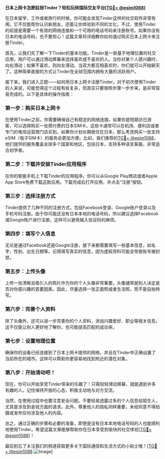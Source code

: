 **日本上网卡怎麽註冊Tinder？轻松玩转国际交友平台[[TG💪+ @esim1088](https://t.me/s/esim1088)]**

在日本留学、工作或者旅行的时候，你可能会发现Tinder这样的社交软件非常有用。它不仅能帮你认识新朋友，还能让你体验到不同的文化。不过，使用Tinder的前提是需要一个有效的网络连接和一个可用的电话号码来注册账号。如果你没有日本的电话号码，也不要担心！这篇文章将详细教你如何通过购买日本上网卡来注册Tinder。

首先，让我们先了解一下Tinder的基本功能。Tinder是一款基于地理位置的社交应用，用户可以通过滑动屏幕来选择喜欢或不喜欢的人。当你对某个人感兴趣时，向右滑动；如果不喜欢，则向左滑动。当双方都互相喜欢时，你们就可以开始聊天了。这种简单直接的方式让Tinder在全球范围内拥有大量的活跃用户。

接下来，我们进入正题——如何用日本上网卡注册Tinder。对于初次使用Tinder的人来说，可能觉得这个过程有些复杂，但其实只要按照步骤一步步来，是非常容易完成的。以下是具体的操作指南：

### 第一步：购买日本上网卡

在使用Tinder之前，你需要确保自己有稳定的网络连接。如果你是短期访日游客，可以选择购买一张预付费的日本SIM卡。这些卡通常可以在机场、便利店或者专门的电信运营商门店买到。如果你计划长期居住在日本，那么考虑购买一张支持eSIM（电子SIM卡）的服务会更加方便。比如，我们推荐的[TG💪+ @esim1088](https://t.me/s/esim1088)，他们提供的服务覆盖全球多个国家和地区，包括日本，支持多种语言客服，非常适合初学者。

### 第二步：下载并安装Tinder应用程序

在你的智能手机上下载Tinder的应用程序。你可以从Google Play商店或者Apple App Store免费下载这款应用。下载完成后打开应用，并点击“注册”按钮。

### 第三步：选择注册方式

Tinder提供了几种不同的注册方式，包括Facebook登录、Google账户登录以及手机号码注册。由于你可能还没有日本本地的电话号码，所以建议选择Facebook或Google账户进行注册。这样可以避免输入验证码的麻烦。

### 第四步：填写个人信息

无论是通过Facebook还是Google注册，接下来都需要填写一些基本信息，如名字、性别、出生日期等。记得填写真实的信息，因为虚假资料可能会导致账号被封禁。

### 第五步：上传头像

上传一张清晰且吸引人的照片作为你的个人头像非常重要。头像通常是别人决定是否对你感兴趣的首要因素。因此，尽量选择一张正面照或者生活照，而不是自拍特写。

### 第六步：完善个人资料

除了头像外，还可以进一步完善你的个人资料，添加兴趣爱好、职业等相关信息。这不仅能让别人更好地了解你，也可能提高匹配的成功率。

### 第七步：设置地理位置

确保你的设备已经连接到了日本上网卡提供的网络，并且在Tinder中正确设置了当前所在的城市。这样可以帮助你更容易地找到附近的潜在对象。

### 第八步：开始滑动吧！

现在，你可以开始享受Tinder带来的乐趣了！只需轻轻滑动屏幕，就能遇到许多有趣的人。记住保持开放的心态，积极主动地与对方交流。

当然，在使用过程中也要注意安全问题。不要轻易透露过多的个人信息给陌生人，尤其是涉及到金钱方面的请求。此外，尊重他人的隐私同样重要，未经同意不得拍摄或发布任何涉及他人的内容。

总之，通过正确的步骤和必要的准备，即使是没有日本本地电话号码的人也能顺利地使用Tinder。希望这篇文章能够帮助你在日本享受到愉快的社交体验[[TG💪+ @esim1088](https://t.me/s/esim1088)]！

最后别忘了关注我们的频道获取更多关于国际通信和生活方式的小贴士哦！[[TG💪+ @esim1088](https://t.me/s/esim1088) ![Image](https://i.postimg.cc/4NQfJmqS/Snipaste-2025-05-13-00-14-12.png)]